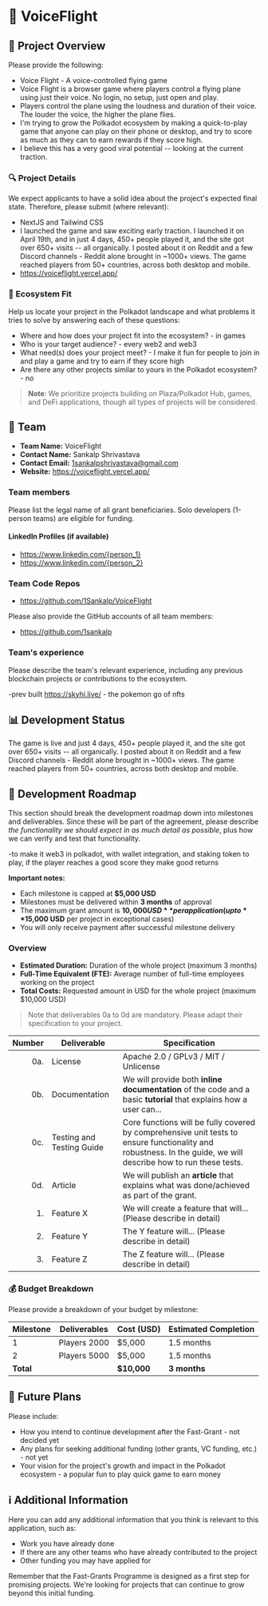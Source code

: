 # 📝 VoiceFlight

## 🌟 Project Overview

Please provide the following:

- Voice Flight - A voice-controlled flying game
- Voice Flight is a browser game where players control a flying plane using just their voice. No login, no setup, just open and play.
- Players control the plane using the loudness and duration of their voice. The louder the voice, the higher the plane flies.
- I'm trying to grow the Polkadot ecosystem by making a quick-to-play game that anyone can play on their phone or desktop, and try to score as much as they can to earn rewards if they score high.
- I believe this has a very good viral potential -- looking at the current traction.
### 🔍 Project Details

We expect applicants to have a solid idea about the project's expected final state. Therefore, please submit (where relevant):

- NextJS and Tailwind CSS
- I launched the game and saw exciting early traction. I launched it on April 19th, and in just 4 days, 450+ people played it, and the site got over 650+ visits -- all organically. I posted about it on Reddit and a few Discord channels - Reddit alone brought in ~1000+ views. The game reached players from 50+ countries, across both desktop and mobile.
- https://voiceflight.vercel.app/

### 🧩 Ecosystem Fit

Help us locate your project in the Polkadot landscape and what problems it tries to solve by answering each of these questions:

- Where and how does your project fit into the ecosystem? - in games
- Who is your target audience? - every web2 and web3
- What need(s) does your project meet? - I make it fun for people to join in and play a game and try to earn if they score high
- Are there any other projects similar to yours in the Polkadot ecosystem? - no

> **Note**: We prioritize projects building on Plaza/Polkadot Hub, games, and DeFi applications, though all types of projects will be considered.

## 👥 Team

- **Team Name:** VoiceFlight
- **Contact Name:** Sankalp Shrivastava
- **Contact Email:** 1sankalpshrivastava@gmail.com
- **Website:** https://voiceflight.vercel.app/

### Team members

Please list the legal name of all grant beneficiaries. Solo developers (1-person teams) are eligible for funding.

#### LinkedIn Profiles (if available)

- https://www.linkedin.com/{person_1}
- https://www.linkedin.com/{person_2}

### Team Code Repos

- https://github.com/1Sankalp/VoiceFlight

Please also provide the GitHub accounts of all team members:

- https://github.com/1sankalp

### Team's experience

Please describe the team's relevant experience, including any previous blockchain projects or contributions to the ecosystem.

-prev built https://skyhi.live/ - the pokemon go of nfts

## 📊 Development Status

The game is live and just 4 days, 450+ people played it, and the site got over 650+ visits -- all organically. I posted about it on Reddit and a few Discord channels - Reddit alone brought in ~1000+ views. The game reached players from 50+ countries, across both desktop and mobile. 

## 📅 Development Roadmap

This section should break the development roadmap down into milestones and deliverables. Since these will be part of the agreement, please describe *the functionality we should expect in as much detail as possible*, plus how we can verify and test that functionality.

-to make it web3 in polkadot, with wallet integration, and staking token to play, if the player reaches a good score they make good returns

**Important notes:**
- Each milestone is capped at **$5,000 USD**
- Milestones must be delivered within **3 months** of approval
- The maximum grant amount is **$10,000 USD** per application (up to **$15,000 USD** per project in exceptional cases)
- You will only receive payment after successful milestone delivery

### Overview

- **Estimated Duration:** Duration of the whole project (maximum 3 months)
- **Full-Time Equivalent (FTE):**  Average number of full-time employees working on the project
- **Total Costs:** Requested amount in USD for the whole project (maximum $10,000 USD)

> Note that deliverables 0a to 0d are mandatory. Please adapt their specification to your project.

| Number | Deliverable | Specification |
| -----: | ----------- | ------------- |
| 0a. | License | Apache 2.0 / GPLv3 / MIT / Unlicense |
| 0b. | Documentation | We will provide both **inline documentation** of the code and a basic **tutorial** that explains how a user can... |
| 0c. | Testing and Testing Guide | Core functions will be fully covered by comprehensive unit tests to ensure functionality and robustness. In the guide, we will describe how to run these tests. |
| 0d. | Article | We will publish an **article** that explains what was done/achieved as part of the grant. |
| 1. | Feature X | We will create a feature that will... (Please describe in detail) |
| 2. | Feature Y | The Y feature will... (Please describe in detail) |
| 3. | Feature Z | The Z feature will... (Please describe in detail) |

### 💰 Budget Breakdown

Please provide a breakdown of your budget by milestone:

| Milestone | Deliverables | Cost (USD) | Estimated Completion |
| --- | --- | --- | --- |
| 1 | Players 2000 | $5,000 | 1.5 months |
| 2 | Players 5000 | $5,000 | 1.5 months |
| **Total** | | **$10,000** | **3 months** |

## 🔮 Future Plans

Please include:

- How you intend to continue development after the Fast-Grant - not decided yet
- Any plans for seeking additional funding (other grants, VC funding, etc.) - not yet
- Your vision for the project's growth and impact in the Polkadot ecosystem - a popular fun to play quick game to earn money

## ℹ️ Additional Information

Here you can add any additional information that you think is relevant to this application, such as:

- Work you have already done
- If there are any other teams who have already contributed to the project
- Other funding you may have applied for

Remember that the Fast-Grants Programme is designed as a first step for promising projects. We're looking for projects that can continue to grow beyond this initial funding.
